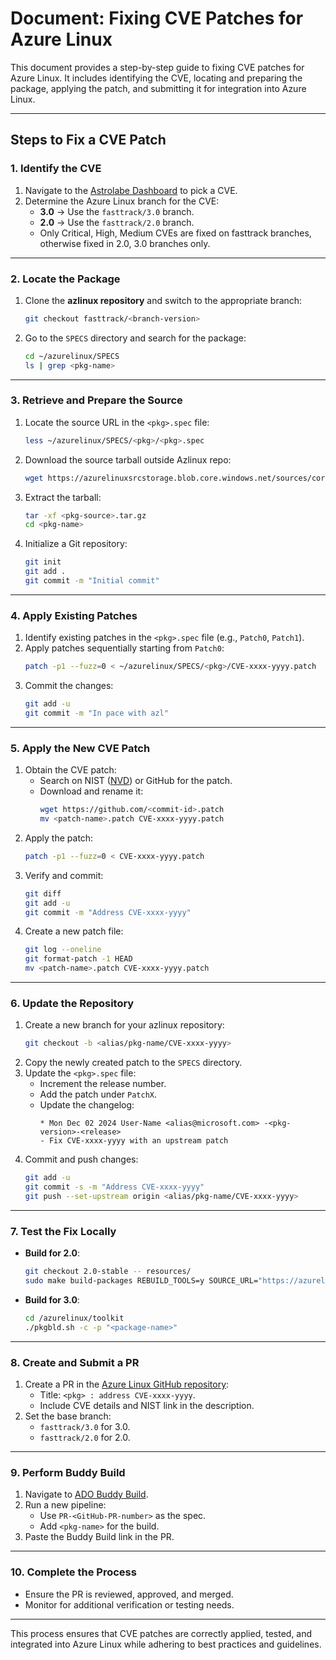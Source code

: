 # **Document: Fixing CVE Patches for Azure Linux**

This document provides a step-by-step guide to fixing CVE patches for Azure Linux. It includes identifying the CVE, locating and preparing the package, applying the patch, and submitting it for integration into Azure Linux.

---

## **Steps to Fix a CVE Patch**

### **1. Identify the CVE**

1. Navigate to the [Astrolabe Dashboard](https://brave-ocean-0baeae310.5.azurestaticapps.net/#/) to pick a CVE.
2. Determine the Azure Linux branch for the CVE:
   - **3.0** → Use the `fasttrack/3.0` branch.
   - **2.0** → Use the `fasttrack/2.0` branch.
   - Only Critical, High, Medium CVEs are fixed on fasttrack branches, otherwise fixed in 2.0, 3.0 branches only.


---

### **2. Locate the Package**

1. Clone the **azlinux repository** and switch to the appropriate branch:
   ```bash
   git checkout fasttrack/<branch-version>
   ```
2. Go to the `SPECS` directory and search for the package:
   ```bash
   cd ~/azurelinux/SPECS
   ls | grep <pkg-name>
   ```

---

### **3. Retrieve and Prepare the Source**

1. Locate the source URL in the `<pkg>.spec` file:
   ```bash
   less ~/azurelinux/SPECS/<pkg>/<pkg>.spec
   ```
2. Download the source tarball outside Azlinux repo:
   ```bash
   wget https://azurelinuxsrcstorage.blob.core.windows.net/sources/core/<pkg-source>
   ```
3. Extract the tarball:
   ```bash
   tar -xf <pkg-source>.tar.gz
   cd <pkg-name>
   ```
4. Initialize a Git repository:
   ```bash
   git init
   git add .
   git commit -m "Initial commit"
   ```

---

### **4. Apply Existing Patches**

1. Identify existing patches in the `<pkg>.spec` file (e.g., `Patch0`, `Patch1`).
2. Apply patches sequentially starting from `Patch0`:
   ```bash
   patch -p1 --fuzz=0 < ~/azurelinux/SPECS/<pkg>/CVE-xxxx-yyyy.patch
   ```
3. Commit the changes:
   ```bash
   git add -u
   git commit -m "In pace with azl"
   ```

---

### **5. Apply the New CVE Patch**

1. Obtain the CVE patch:
   - Search on NIST ([NVD](https://nvd.nist.gov/vuln/detail/CVE-xxxx-yyyy)) or GitHub for the patch.
   - Download and rename it:
     ```bash
     wget https://github.com/<commit-id>.patch
     mv <patch-name>.patch CVE-xxxx-yyyy.patch
     ```
2. Apply the patch:
   ```bash
   patch -p1 --fuzz=0 < CVE-xxxx-yyyy.patch
   ```
3. Verify and commit:
   ```bash
   git diff
   git add -u
   git commit -m "Address CVE-xxxx-yyyy"
   ```
4. Create a new patch file:
   ```bash
   git log --oneline
   git format-patch -1 HEAD
   mv <patch-name>.patch CVE-xxxx-yyyy.patch
   ```

---

### **6. Update the Repository**

1. Create a new branch for your azlinux repository:
   ```bash
   git checkout -b <alias/pkg-name/CVE-xxxx-yyyy>
   ```
2. Copy the newly created patch to the `SPECS` directory.
3. Update the `<pkg>.spec` file:
   - Increment the release number.
   - Add the patch under `PatchX`.
   - Update the changelog:
     ```plaintext
     * Mon Dec 02 2024 User-Name <alias@microsoft.com> -<pkg-version>-<release>
     - Fix CVE-xxxx-yyyy with an upstream patch
     ```
4. Commit and push changes:
   ```bash
   git add -u
   git commit -s -m "Address CVE-xxxx-yyyy"
   git push --set-upstream origin <alias/pkg-name/CVE-xxxx-yyyy>
   ```

---

### **7. Test the Fix Locally**

- **Build for 2.0**:
  ```bash
  git checkout 2.0-stable -- resources/
  sudo make build-packages REBUILD_TOOLS=y SOURCE_URL="https://azurelinuxsrcstorage.blob.core.windows.net/sources/core"  PACKAGE_BUILD_LIST="<pkg-name>" PACKAGE_REBUILD_LIST="<pkg-name>" SRPM_PACK_LIST="<pkg-name>" RUN_CHECK=y SRPM_FILE_SIGNATURE_HANDLING=update
  ```
- **Build for 3.0**:
  ```bash
  cd /azurelinux/toolkit
  ./pkgbld.sh -c -p "<package-name>"
  ```

---

### **8. Create and Submit a PR**

1. Create a PR in the [Azure Linux GitHub repository](https://github.com/microsoft/azurelinux):
   - Title: `<pkg> : address CVE-xxxx-yyyy`.
   - Include CVE details and NIST link in the description.
2. Set the base branch:
   - `fasttrack/3.0` for 3.0.
   - `fasttrack/2.0` for 2.0.

---

### **9. Perform Buddy Build**

1. Navigate to [ADO Buddy Build](https://dev.azure.com/mariner-org/mariner/_build?definitionId=2190&_a=summary).
2. Run a new pipeline:
   - Use `PR-<GitHub-PR-number>` as the spec.
   - Add `<pkg-name>` for the build.
3. Paste the Buddy Build link in the PR.

---

### **10. Complete the Process**

- Ensure the PR is reviewed, approved, and merged.
- Monitor for additional verification or testing needs.

---

This process ensures that CVE patches are correctly applied, tested, and integrated into Azure Linux while adhering to best practices and guidelines.

